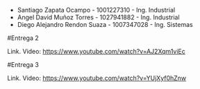 - Santiago Zapata Ocampo - 1001227310 - Ing. Industrial
- Angel David Muñoz Torres - 1027941882 - Ing. Industrial
- Diego Alejandro Rendon Suaza - 1007347028 - Ing. Sistemas

#Entrega 2

Link. Video: https://www.youtube.com/watch?v=AJ2Xqm1viEc

#Entrega 3

Link. Video: https://www.youtube.com/watch?v=YUjXyf0hZnw
